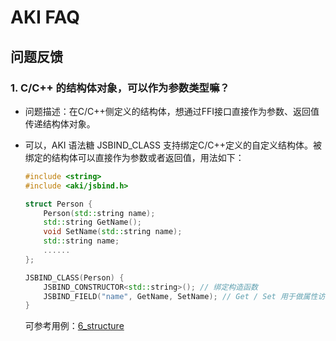 # AKI FAQ

## 问题反馈

### 1. C/C++ 的结构体对象，可以作为参数类型嘛？

- 问题描述：在C/C++侧定义的结构体，想通过FFI接口直接作为参数、返回值传递结构体对象。

- 可以，AKI 语法糖 JSBIND_CLASS 支持绑定C/C++定义的自定义结构体。被绑定的结构体可以直接作为参数或者返回值，用法如下：
	
	```C++
	#include <string>
	#include <aki/jsbind.h>

	struct Person {
		Person(std::string name);
		std::string GetName();
		void SetName(std::string name);
		std::string name;
		......
	};

	JSBIND_CLASS(Person) {
		JSBIND_CONSTRUCTOR<std::string>(); // 绑定构造函数
		JSBIND_FIELD("name", GetName, SetName); // Get / Set 用于做属性访问，JS侧无需访问类对象，可不定义
	}
	```
	可参考用例：[6_structure](https://gitee.com/openharmony-sig/aki/tree/master/examples/ohos/6_structure)